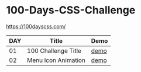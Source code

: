 # 100-Days-CSS-Challenge
https://100dayscss.com/

|DAY|Title|Demo|
|-----|-----|-----|
|01|100 Challenge Title|[demo](https://jyun1desu.github.io/100-Days-CSS-Challenge/01_Title/)|
|02|Menu Icon Animation|[demo](https://jyun1desu.github.io/100-Days-CSS-Challenge/02_MenuIcon/)|
